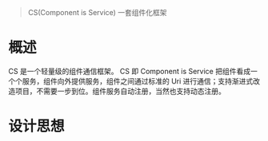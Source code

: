 > CS(Component is Service) 一套组件化框架


# 概述
CS 是一个轻量级的组件通信框架。 CS 即 Component is Service  把组件看成一个个服务，组件向外提供服务，组件之间通过标准的 Uri 进行通信；支持渐进式改造项目，不需要一步到位。组件服务自动注册，当然也支持动态注册。


# 设计思想
